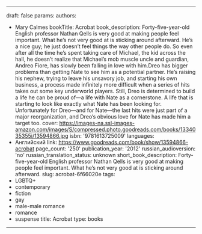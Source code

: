 ---
draft: false
params:
  authors:
  - Mary Calmes
  bookTitle: Acrobat
  book_description: Forty-five-year-old English professor Nathan Qells is very good
    at making people feel important. What he’s not very good at is sticking around
    afterward. He’s a nice guy; he just doesn’t feel things the way other people do.
    So even after all the time he’s spent taking care of Michael, the kid across the
    hall, he doesn’t realize that Michael’s mob muscle uncle and guardian, Andreo
    Fiore, has slowly been falling in love with him.Dreo has bigger problems than
    getting Nate to see him as a potential partner. He’s raising his nephew, trying
    to leave his unsavory job, and starting his own business, a process made infinitely
    more difficult when a series of hits takes out some key underworld players. Still,
    Dreo is determined to build a life he can be proud of—a life with Nate as a cornerstone.
    A life that is starting to look like exactly what Nate has been looking for. Unfortunately
    for Dreo—and for Nate—the last hits were just part of a major reorganization,
    and Dreo’s obvious love for Nate has made him a target too.
  cover: https://images-na.ssl-images-amazon.com/images/S/compressed.photo.goodreads.com/books/1334035355i/13594866.jpg
  isbn: '9781613725009'
  languages:
  - Английский
  link: https://www.goodreads.com/book/show/13594866-acrobat
  page_count: '250'
  publication_year: '2012'
  russian_audioversion: 'no'
  russian_translation_status: unknown
  short_book_description: Forty-five-year-old English professor Nathan Qells is very
    good at making people feel important. What he’s not very good at is sticking around
    afterward.
  slug: acrobat-6f66020e
  tags:
  - LGBTQ+
  - contemporary
  - fiction
  - gay
  - male-male romance
  - romance
  - suspense
title: Acrobat
type: books
------
